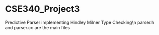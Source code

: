 # CSE340_Project3
Predictive Parser implementing Hindley Milner Type Checking\n
parser.h and parser.cc are the main files
